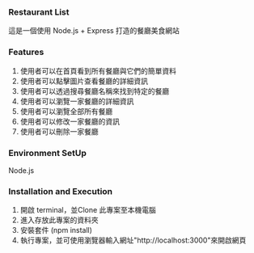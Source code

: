 ### Restaurant List
這是一個使用 Node.js + Express 打造的餐廳美食網站

### Features
1. 使用者可以在首頁看到所有餐廳與它們的簡單資料
2. 使用者可以點擊圖片查看餐廳的詳細資訊
3. 使用者可以透過搜尋餐廳名稱來找到特定的餐廳
4. 使用者可以瀏覽一家餐廳的詳細資訊
5. 使用者可以瀏覽全部所有餐廳
6. 使用者可以修改一家餐廳的資訊
7. 使用者可以刪除一家餐廳

### Environment SetUp
Node.js

### Installation and Execution
1. 開啟 terminal，並Clone 此專案至本機電腦
2. 進入存放此專案的資料夾
3. 安裝套件 (npm install) 
4. 執行專案，並可使用瀏覽器輸入網址"http://localhost:3000"來開啟網頁

